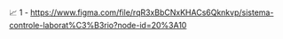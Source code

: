 :chart_with_upwards_trend: 1 - https://www.figma.com/file/rqR3xBbCNxKHACs6Qknkvp/sistema-controle-laborat%C3%B3rio?node-id=20%3A10
